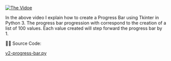  
[![The Vidoe ](https://img.youtube.com/vi/_wp9LE0ywm8/hqdefault.jpg)](https://youtu.be/_wp9LE0ywm8)


In the above video I explain how to create a Progress Bar using Tkinter in Python 3. The progress bar progression with correspond to the creation of a list of 100 values.
Each value created will step forward the progress bar by 1.  
 
🧑‍💻 Source Code:

[v2-progress-bar.py](https://github.com/DigitalCreations-AIM/Coding/blob/main/v2-progress-bar.py)

